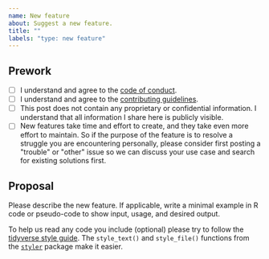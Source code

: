 ```yaml
---
name: New feature
about: Suggest a new feature.
title: ""
labels: "type: new feature"
---
```


## Prework

* [ ] I understand and agree to the [code of conduct](https://github.com/EliLillyCo/rfacts/blob/master/CODE_OF_CONDUCT.md).
* [ ] I understand and agree to the [contributing guidelines](https://github.com/EliLillyCo/rfacts/blob/master/CONTRIBUTING.md).
* [ ] This post does not contain any proprietary or confidential information. I understand that all information I share here is publicly visible.
* [ ] New features take time and effort to create, and they take even more effort to maintain. So if the purpose of the feature is to resolve a struggle you are encountering personally, please consider first posting a "trouble" or "other" issue so we can discuss your use case and search for existing solutions first.

## Proposal

Please describe the new feature. If applicable, write a minimal example in R code or pseudo-code to show input, usage, and desired output.

To help us read any code you include (optional) please try to follow the [tidyverse style guide](https://style.tidyverse.org/). The `style_text()` and `style_file()` functions from the [`styler`](https://github.com/r-lib/styler) package make it easier.
